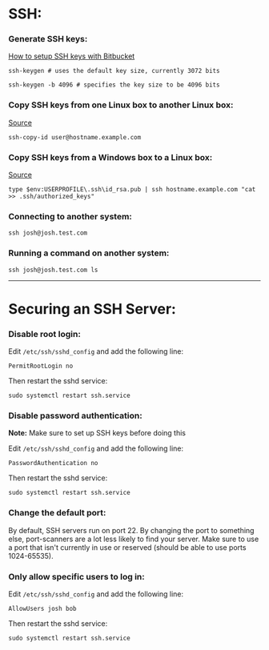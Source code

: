 # SSH:

### Generate SSH keys:
[How to setup SSH keys with Bitbucket](https://support.atlassian.com/bitbucket-cloud/docs/set-up-an-ssh-key/)
```
ssh-keygen # uses the default key size, currently 3072 bits

ssh-keygen -b 4096 # specifies the key size to be 4096 bits
```

### Copy SSH keys from one Linux box to another Linux box:
[Source](https://askubuntu.com/a/4833)
```
ssh-copy-id user@hostname.example.com
```

### Copy SSH keys from a Windows box to a Linux box:
[Source](https://www.chrisjhart.com/Windows-10-ssh-copy-id/)
```
type $env:USERPROFILE\.ssh\id_rsa.pub | ssh hostname.example.com "cat >> .ssh/authorized_keys"
```

### Connecting to another system:
```
ssh josh@josh.test.com
```

### Running a command on another system:
```
ssh josh@josh.test.com ls
```

---

# Securing an SSH Server:

### Disable root login:
Edit `/etc/ssh/sshd_config` and add the following line:
```
PermitRootLogin no
```
Then restart the sshd service:
```
sudo systemctl restart ssh.service
```

### Disable password authentication:
**Note:** Make sure to set up SSH keys before doing this

Edit `/etc/ssh/sshd_config` and add the following line:
```
PasswordAuthentication no
```
Then restart the sshd service:
```
sudo systemctl restart ssh.service
```

### Change the default port:
By default, SSH servers run on port 22. By changing the port to something else, port-scanners are a lot less likely to find your server. Make sure to use a port that isn't currently in use or reserved (should be able to use ports 1024-65535).

### Only allow specific users to log in:
Edit `/etc/ssh/sshd_config` and add the following line:
```
AllowUsers josh bob
```
Then restart the sshd service:
```
sudo systemctl restart ssh.service
```
